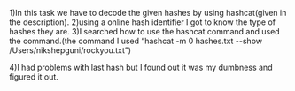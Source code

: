 1)In this task we have to decode the given hashes by using hashcat(given in the description).
2)using a online hash identifier I got to know the type of hashes they are.
3)I searched how to use the hashcat command and used the command.(the command I used “hashcat -m 0 hashes.txt --show /Users/nikshepguni/rockyou.txt”)

4)I had problems with last hash but I found out it was my dumbness and figured it out. 
